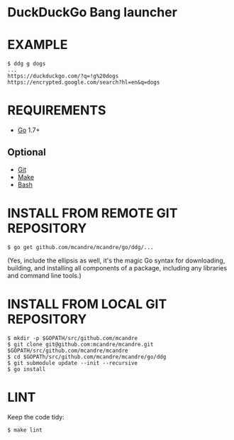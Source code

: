 # DuckDuckGo Bang launcher

# EXAMPLE

```
$ ddg g dogs
...
https://duckduckgo.com/?q=!g%20dogs
https://encrypted.google.com/search?hl=en&q=dogs
```

# REQUIREMENTS

* [Go](https://golang.org/) 1.7+

## Optional

* [Git](https://git-scm.com)
* [Make](https://www.gnu.org/software/make/)
* [Bash](https://www.gnu.org/software/bash/)

# INSTALL FROM REMOTE GIT REPOSITORY

```
$ go get github.com/mcandre/mcandre/go/ddg/...
```

(Yes, include the ellipsis as well, it's the magic Go syntax for downloading, building, and installing all components of a package, including any libraries and command line tools.)

# INSTALL FROM LOCAL GIT REPOSITORY

```
$ mkdir -p $GOPATH/src/github.com/mcandre
$ git clone git@github.com:mcandre/mcandre.git $GOPATH/src/github.com/mcandre/mcandre
$ cd $GOPATh/src/github.com/mcandre/mcandre/go/ddg
$ git submodule update --init --recursive
$ go install
```

# LINT

Keep the code tidy:

```
$ make lint
```
